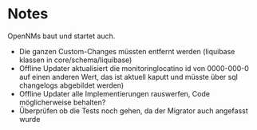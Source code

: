 # Notes

OpenNMs baut und startet auch.
- Die ganzen Custom-Changes müssten entfernt werden (liquibase klassen in core/schema/liquibase)
- Offline Updater aktualisiert die monitoringlocatino id von 0000-000-0 auf einen anderen Wert, das ist aktuell kaputt und müsste über sql changelogs abgebildet werden)
- Offline Updater alle Implementierungen rauswerfen, Code möglicherweise behalten?
- Überprüfen ob die Tests noch gehen, da der Migrator auch angefasst wurde

